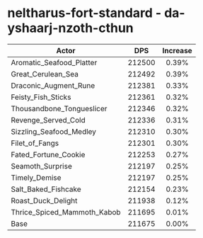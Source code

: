 # neltharus-fort-standard - da-yshaarj-nzoth-cthun
| Actor | DPS | Increase |
|---|:---:|:---:|
|Aromatic_Seafood_Platter|212500|0.39%|
|Great_Cerulean_Sea|212492|0.39%|
|Draconic_Augment_Rune|212381|0.33%|
|Feisty_Fish_Sticks|212361|0.32%|
|Thousandbone_Tongueslicer|212346|0.32%|
|Revenge_Served_Cold|212336|0.31%|
|Sizzling_Seafood_Medley|212310|0.30%|
|Filet_of_Fangs|212301|0.30%|
|Fated_Fortune_Cookie|212253|0.27%|
|Seamoth_Surprise|212197|0.25%|
|Timely_Demise|212197|0.25%|
|Salt_Baked_Fishcake|212154|0.23%|
|Roast_Duck_Delight|211938|0.12%|
|Thrice_Spiced_Mammoth_Kabob|211695|0.01%|
|Base|211675|0.00%|
